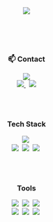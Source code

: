 <div align="center">
  <img src="https://capsule-render.vercel.app/api?type=cylinder&color=0064ff&height=150&section=header&text=Jiwon's%20Github&fontSize=50&fontColor=ffffff&animation=blinking" />
</div>
<br><br><br><br>
<!-- [![Typing SVG](https://readme-typing-svg.demolab.com/?lines=Welcome+to+Jiwon's+Github;Follow+Me+(seojiwonn))](https://git.io/typing-svg) -->

<h3 align="center">📫 Contact</h3>
<div align="center">
  <!--<a href="https://velog.io/@oka1313">
    <img src="https://img.shields.io/badge/Velog-1EBC8F?style=for-the-badge&logo=velog&logoColor=white" />&nbsp
  </a>-->
  <a href="https://www.instagram.com/seoiiwon">
    <img
      src="https://img.shields.io/badge/@seoiiwon-D300C5?style=for-the-badge&logo=instagram&logoColor=white"/>
  </a>
  <br>
  <a href="mailto:wldnjstj99@naver.com">
    <img
      src="https://img.shields.io/badge/wldnjstj99@naver.com-2DB400?style=for-the-badge&logo=naver&logoColor=white"/>
  </a>&nbsp
  <a href="mailto:wldnjstj99@gmail.com">
    <img
      src="https://img.shields.io/badge/wldnjstj99@gmail.com-D14836?style=for-the-badge&logo=gmail&logoColor=white"/>
  </a>
  <br>
</div>

<br><br>

<h3 align="center">Tech Stack</h3>

<div align="center">
  <img src="https://img.shields.io/badge/python-3670A0?style=for-the-badge&logo=python&logoColor=ffdd54" />&nbsp 
</div>

<div align="center">
  <img src="https://img.shields.io/badge/javascript-F7DF1E.svg?style=for-the-badge&logo=javascript&logoColor=20232a" />&nbsp
  <img src="https://img.shields.io/badge/html5-E34F26.svg?style=for-the-badge&logo=html5&logoColor=white" />&nbsp
  <img src="https://img.shields.io/badge/css3-1572B6.svg?style=for-the-badge&logo=css3&logoColor=white" />&nbsp
</div>

<br><br>

<h3 align="center">Tools</h3>
<div align="center">
<!--   <img src="https://img.shields.io/badge/git-F05033.svg?style=for-the-badge&logo=git&logoColor=white" />&nbsp -->
  <img src="https://img.shields.io/badge/github-181717.svg?style=for-the-badge&logo=github&logoColor=white" />&nbsp
  <img src="https://img.shields.io/badge/Notion-F3F3F3.svg?style=for-the-badge&logo=notion&logoColor=black" />&nbsp
  <img src="https://img.shields.io/badge/figma-F24E1E.svg?style=for-the-badge&logo=figma&logoColor=white" />&nbsp
</div>

<div align="center">
  <img src="https://img.shields.io/badge/VSCode-2C2C32.svg?style=for-the-badge&logo=visual-studio-code&logoColor=22ABF3" />&nbsp
  <img src="https://img.shields.io/badge/jupyter-2C2C32.svg?style=for-the-badge&logo=jupyter&logoColor=F37726" />&nbsp
  <img src="https://img.shields.io/badge/Colab-2C2C32.svg?style=for-the-badge&logo=googlecolab&logoColor=F9AB00" />&nbsp
</div>

<br><br>

<!--
**seojiwonn/seojiwonn** is a ✨ _special_ ✨ repository because its `README.md` (this file) appears on your GitHub profile.

Here are some ideas to get you started:

- 🔭 I’m currently working on ...
- 🌱 I’m currently learning ...
- 👯 I’m looking to collaborate on ...
- 🤔 I’m looking for help with ...
- 💬 Ask me about ...
- 📫 How to reach me: ...
- 😄 Pronouns: ...
- ⚡ Fun fact: ...
-->

